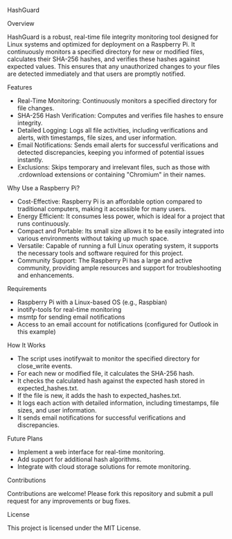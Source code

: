HashGuard

Overview

HashGuard is a robust, real-time file integrity monitoring tool designed for Linux systems and optimized for deployment on a Raspberry Pi. It continuously monitors a specified directory for new or modified files, calculates their SHA-256 hashes, and verifies these hashes against expected values. This ensures that any unauthorized changes to your files are detected immediately and that users are promptly notified.

Features

- Real-Time Monitoring: Continuously monitors a specified directory for file changes.
- SHA-256 Hash Verification: Computes and verifies file hashes to ensure integrity.
- Detailed Logging: Logs all file activities, including verifications and alerts, with timestamps, file sizes, and user 
    information.
- Email Notifications: Sends email alerts for successful verifications and detected discrepancies, keeping you informed of 
    potential issues instantly.
- Exclusions: Skips temporary and irrelevant files, such as those with .crdownload extensions or containing "Chromium" in their 
    names.

Why Use a Raspberry Pi?

- Cost-Effective: Raspberry Pi is an affordable option compared to traditional computers, making it accessible for many users.
- Energy Efficient: It consumes less power, which is ideal for a project that runs continuously.
- Compact and Portable: Its small size allows it to be easily integrated into various environments without taking up much space.
- Versatile: Capable of running a full Linux operating system, it supports the necessary tools and software required for this 
    project.
- Community Support: The Raspberry Pi has a large and active community, providing ample resources and support for 
    troubleshooting and enhancements.


Requirements

- Raspberry Pi with a Linux-based OS (e.g., Raspbian)
- inotify-tools for real-time monitoring
- msmtp for sending email notifications
- Access to an email account for notifications (configured for Outlook in this example)

How It Works

- The script uses inotifywait to monitor the specified directory for close_write events.
- For each new or modified file, it calculates the SHA-256 hash.
- It checks the calculated hash against the expected hash stored in expected_hashes.txt.
- If the file is new, it adds the hash to expected_hashes.txt.
- It logs each action with detailed information, including timestamps, file sizes, and user information.
- It sends email notifications for successful verifications and discrepancies.

Future Plans

- Implement a web interface for real-time monitoring.
- Add support for additional hash algorithms.
- Integrate with cloud storage solutions for remote monitoring.

Contributions

Contributions are welcome! Please fork this repository and submit a pull request for any improvements or bug fixes.

License

This project is licensed under the MIT License.

